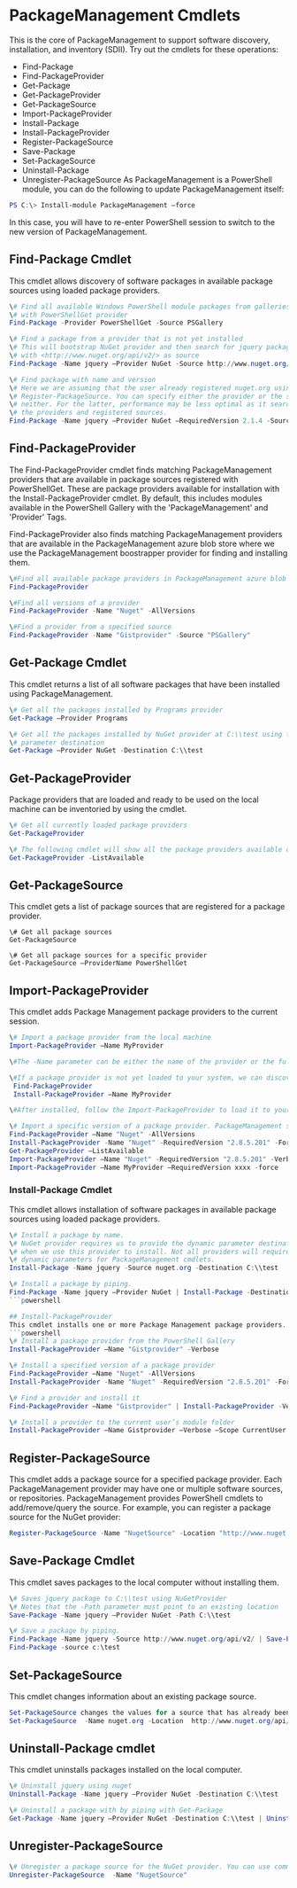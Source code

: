 # PackageManagement Cmdlets
This is the core of PackageManagement to support software discovery, installation, and inventory (SDII). Try out the cmdlets for these operations:
-   Find-Package
-   Find-PackageProvider
-   Get-Package
-   Get-PackageProvider
-   Get-PackageSource
-   Import-PackageProvider
-   Install-Package
-   Install-PackageProvider
-   Register-PackageSource
-   Save-Package
-   Set-PackageSource
-   Uninstall-Package
-   Unregister-PackageSource
As PackageManagement is a PowerShell module, you can do the following to update PackageManagement itself:
```powershell
PS C:\> Install-module PackageManagement –force
```
In this case, you will have to re-enter PowerShell session to switch to the new version of PackageManagement.

## Find-Package Cmdlet
This cmdlet allows discovery of software packages in available package sources using loaded package providers.
```powershell
\# Find all available Windows PowerShell module packages from galleries registered
\# with PowerShellGet provider
Find-Package -Provider PowerShellGet -Source PSGallery

\# Find a package from a provider that is not yet installed
\# This will bootstrap NuGet provider and then search for jquery package using NuGet
\# with <http://www.nuget.org/api/v2/> as source
Find-Package -Name jquery –Provider NuGet -Source http://www.nuget.org/api/v2/

\# Find package with name and version
\# Here we are assuming that the user already registered nuget.org using
\# Register-PackageSource. You can specify either the provider or the source, or
\# neither. For the latter, performance may be less optimal as it searches through all
\# the providers and registered sources.
Find-Package -Name jquery –Provider NuGet –RequiredVersion 2.1.4 -Source nuget.org
```

## Find-PackageProvider
The Find-PackageProvider cmdlet finds matching PackageManagement providers that are available in package sources registered with PowerShellGet. These are package providers available for installation with the Install-PackageProvider cmdlet. By default, this includes modules available in the PowerShell Gallery with the 'PackageManagement' and 'Provider' Tags. 

Find-PackageProvider also finds matching PackageManagement providers that are available in the PackageManagement azure blob store where we use the PackageManagement boostrapper provider for finding and installing them.
```powershell
\#Find all available package providers in PackageManagement azure blob store as well as in PowerShellGallery.com
Find-PackageProvider

\#Find all versions of a provider
Find-PackageProvider -Name "Nuget" -AllVersions

\#Find a provider from a specified source
Find-PackageProvider -Name "Gistprovider" -Source "PSGallery"
```

## Get-Package Cmdlet
This cmdlet returns a list of all software packages that have been installed using PackageManagement.
```powershell
\# Get all the packages installed by Programs provider
Get-Package –Provider Programs

\# Get all the packages installed by NuGet provider at C:\\test using the dynamic
\# parameter destination
Get-Package –Provider NuGet -Destination C:\\test
```

## Get-PackageProvider
Package providers that are loaded and ready to be used on the local machine can be inventoried by using the cmdlet.
```powershell
\# Get all currently loaded package providers
Get-PackageProvider

\# The following cmdlet will show all the package providers available on the machine (including those that are not loaded):
Get-PackageProvider -ListAvailable
```

## Get-PackageSource

This cmdlet gets a list of package sources that are registered for a package provider.
```powershelll
\# Get all package sources
Get-PackageSource

\# Get all package sources for a specific provider
Get-PackageSource –ProviderName PowerShellGet
```

## Import-PackageProvider
This cmdlet adds Package Management package providers to the current session.
```powershell
\# Import a package provider from the local machine
Import-PackageProvider –Name MyProvider

\#The -Name parameter can be either the name of the provider or the full path to the provider. Currently, we support .dll, .exe and.psm1 for the full path case. If the name of the provider is used for the -Name parameter, then additional version parameters such as -RequiredVersion, -MinimumVersion and -MaximumVersion may be specified. Otherwise, the latest version of the provider will be imported.

\#If a package provider is not yet loaded to your system, we can discover and install on-demand. You can use explicit discovery and install cmdlets to do so:
 Find-PackageProvider
 Install-PackageProvider –Name MyProvider

\#After installed, follow the Import-PackageProvider to load it to your system.

\# Import a specific version of a package provider. PackageManagement supports installations of multiple versions of a package provider using PackageProvider cmdlets (not by bootstrapper provider). You can install another version of a package provider given that you already have one up running by:
Find-PackageProvider –Name "Nuget" -AllVersions
Install-PackageProvider -Name "Nuget" -RequiredVersion "2.8.5.201" -Force
Get-PackageProvider –ListAvailable
Import-PackageProvider –Name "Nuget" -RequiredVersion "2.8.5.201" -Verbose
Import-PackageProvider –Name MyProvider –RequiredVersion xxxx -force
```

### Install-Package Cmdlet

This cmdlet allows installation of software packages in available package sources using loaded package providers.
```powershell
\# Install a package by name.
\# NuGet provider requires us to provide the dynamic parameter destination path
\# when we use this provider to install. Not all providers will require you to supply
\# dynamic parameters for PackageManagement cmdlets.
Install-Package -Name jquery -Source nuget.org -Destination C:\\test

\# Install a package by piping.
Find-Package -Name jquery –Provider NuGet | Install-Package -Destination C:\\test
```powershell

## Install-PackageProvider
This cmdlet installs one or more Package Management package providers.
```powershell
\# Install a package provider from the PowerShell Gallery
Install-PackageProvider –Name "Gistprovider" -Verbose

\# Install a specified version of a package provider
Find-PackageProvider –Name "Nuget" -AllVersions
Install-PackageProvider -Name "Nuget" -RequiredVersion "2.8.5.201" -Force

\# Find a provider and install it
Find-PackageProvider –Name "Gistprovider" | Install-PackageProvider -Verbose

\# Install a provider to the current user’s module folder
Install-PackageProvider –Name Gistprovider –Verbose –Scope CurrentUser
```

## Register-PackageSource
This cmdlet adds a package source for a specified package provider.
Each PackageManagement provider may have one or multiple software sources, or repositories. PackageManagement provides PowerShell cmdlets to add/remove/query the source. For example, you can register a package source for the NuGet provider:
```powershell
Register-PackageSource -Name "NugetSource" -Location "http://www.nuget.org/api/v2" –ProviderName nuget
```

## Save-Package Cmdlet
This cmdlet saves packages to the local computer without installing them.
```powershell
\# Saves jquery package to C:\\test using NuGetProvider
\# Notes that the -Path parameter must point to an existing location
Save-Package -Name jquery –Provider NuGet -Path C:\\test

\# Save a package by piping.
Find-Package -Name jquery -Source http://www.nuget.org/api/v2/ | Save-Package -Path C:\\test
Find-Package -source c:\test
```

## Set-PackageSource
This cmdlet changes information about an existing package source. 
```powershell
Set-PackageSource changes the values for a source that has already been registered by running the Register-PackageSource cmdlet. By running Set-PackageSource, you can change the source name and location.
Set-PackageSource  -Name nuget.org -Location  http://www.nuget.org/api/v2 -NewName nuget2 -NewLocation https://www.nuget.org/api/v2 
```

## Uninstall-Package cmdlet
This cmdlet uninstalls packages installed on the local computer.
```powershell
\# Uninstall jquery using nuget
Uninstall-Package -Name jquery –Provider NuGet -Destination C:\\test

\# Uninstall a package with by piping with Get-Package
Get-Package -Name jquery –Provider NuGet -Destination C:\\test | Uninstall-Package
```

## Unregister-PackageSource
```powershell
\# Unregister a package source for the NuGet provider. You can use command Unregister-PackageSource, to disconnect with a repository, and Get-PackageSource, to discover what the repositories are associated with that provider.
Unregister-PackageSource  -Name "NugetSource"
```
